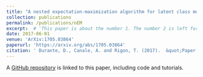 ```yaml
---
title: "A nested expectation-maximization algorithm for latent class models with covariates"
collection: publications
permalink: /publications/nEM
excerpt:  # 'This paper is about the number 1. The number 2 is left for future work.'
date: 2017-06-01
venue: 'ArXiv:1705.03864'
paperurl: 'https://arxiv.org/abs/1705.03864'
citation: ' Durante, D., Canale, A. and Rigon, T. (2017).  &quot;Paper A nested expectation-maximization algorithm for latent class models with covariates.&quot; <i>ArXiv:1705.03864</i>.'
---
```


A [GitHub repository](https://github.com/danieledurante/nEM) is linked to this paper, including code and tutorials.
